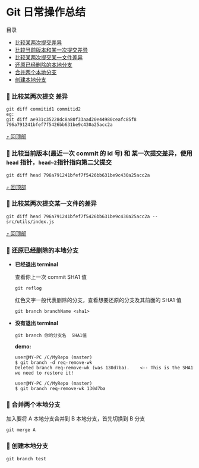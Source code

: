 # Git 日常操作总结

<span id="top">目录</span>

- [比较某两次提交差异](#1)
- [比较当前版本和某一次提交差异](#2)
- [比较某两次提交某一文件差异](#3)
- [还原已经删除的本地分支](#4)
- [合并两个本地分支](#5)
- [创建本地分支](#6)

### <span id="1">:palm_tree: 比较某两次提交 差异</span>

```
git diff commitid1 commitid2
eg:
git diff ae931c35228dc8a80f33aad20e44980ceafc85f8 796a791241bfef7f5426bb631be9c430a25acc2a
```

[:arrow_heading_up: 回顶部](#top)

### <span id="2">:palm_tree: 比较当前版本(最近一次 commit 的 id 号) 和 某一次提交差异，使用 `head` 指针，`head~2`指针指向第二父提交<span>

```
git diff head 796a791241bfef7f5426bb631be9c430a25acc2a
```

[:arrow_heading_up: 回顶部](#top)

### <span id="3">:palm_tree: 比较某两次提交某一文件的差异</span>

```
git diff head 796a791241bfef7f5426bb631be9c430a25acc2a -- src/utils/index.js
```

[:arrow_heading_up: 回顶部](#top)

### <span id="4">:palm_tree: 还原已经删除的本地分支</span>

- **已经退出 terminal**

  查看你上一次 commit SHA1 值

  ```
  git reflog
  ```

  红色文字一般代表删除的分支，查看想要还原的分支及其前面的 SHA1 值

  ```
  git branch branchName <sha1>
  ```

- **没有退出 terminal**

  ```
  git branch 你的分支名  SHA1值
  ```

  **demo:**

  ```
  user@MY-PC /C/MyRepo (master)
  $ git branch -d req-remove-wk
  Deleted branch req-remove-wk (was 130d7ba).    <-- This is the SHA1 we need to restore it!

  user@MY-PC /C/MyRepo (master)
  $ git branch req-remove-wk 130d7ba

  ```

### <span id="5">:palm_tree: 合并两个本地分支</span>

加入要将 A 本地分支合并到 B 本地分支，首先切换到 B 分支

```
git merge A
```

### <span id="6">:palm_tree: 创建本地分支</span>

```
git branch test

```
